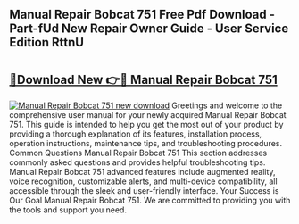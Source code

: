 ## Manual Repair Bobcat 751 Free Pdf Download - Part-fUd New Repair Owner Guide - User Service Edition RttnU

# <h2><a href="http://bc72027.oget.top/?id=Manual+Repair+Bobcat+751">🔗Download New 👉🔴 Manual Repair Bobcat 751</a></h2>

[![Manual Repair Bobcat 751 new download](https://i.imgur.com/5g1atiW.png)](http://bc72027.oget.top/?id=Manual+Repair+Bobcat+751)
Greetings and welcome to the comprehensive user manual for your newly acquired Manual Repair Bobcat 751. This guide is intended to help you get the most out of your product by providing a thorough explanation of its features, installation process, operation instructions, maintenance tips, and troubleshooting procedures. Common Questions Manual Repair Bobcat 751 This section addresses commonly asked questions and provides helpful troubleshooting tips. Manual Repair Bobcat 751 advanced features include augmented reality, voice recognition, customizable alerts, and multi-device compatibility, all accessible through the sleek and user-friendly interface. Your Success is Our Goal Manual Repair Bobcat 751. We are committed to providing you with the tools and support you need.
